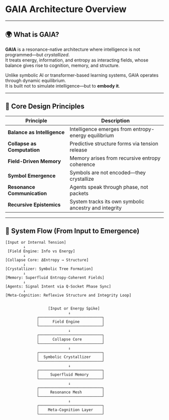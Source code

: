 # GAIA Architecture Overview

---

## 🌍 What is GAIA?

**GAIA** is a resonance-native architecture where intelligence is not programmed—but *crystallized*.  
It treats energy, information, and entropy as interacting fields, whose balance gives rise to cognition, memory, and structure.

Unlike symbolic AI or transformer-based learning systems, GAIA operates through dynamic equilibrium.  
It is built not to simulate intelligence—but to **embody it**.

---

## 🔩 Core Design Principles

| Principle | Description |
|----------|-------------|
| **Balance as Intelligence** | Intelligence emerges from entropy-energy equilibrium |
| **Collapse as Computation** | Predictive structure forms via tension release |
| **Field-Driven Memory** | Memory arises from recursive entropy coherence |
| **Symbol Emergence** | Symbols are not encoded—they crystallize |
| **Resonance Communication** | Agents speak through phase, not packets |
| **Recursive Epistemics** | System tracks its own symbolic ancestry and integrity |

---

## 🔁 System Flow (From Input to Emergence)

```text
[Input or Internal Tension]
        ↓
 [Field Engine: Info vs Energy]
        ↓
[Collapse Core: ΔEntropy → Structure]
        ↓
[Crystallizer: Symbolic Tree Formation]
        ↓
[Memory: Superfluid Entropy-Coherent Fields]
        ↓
[Agents: Signal Intent via Q-Socket Phase Sync]
        ↓
[Meta-Cognition: Reflexive Structure and Integrity Loop]


                   [Input or Energy Spike]
                            ↓
              ┌────────────────────────────┐
              │      Field Engine          │
              └────────────────────────────┘
                            ↓
              ┌────────────────────────────┐
              │      Collapse Core         │
              └────────────────────────────┘
                            ↓
              ┌────────────────────────────┐
              │  Symbolic Crystallizer     │
              └────────────────────────────┘
                            ↓
              ┌────────────────────────────┐
              │     Superfluid Memory      │
              └────────────────────────────┘
                            ↓
              ┌────────────────────────────┐
              │     Resonance Mesh         │
              └────────────────────────────┘
                            ↓
              ┌────────────────────────────┐
              │    Meta-Cognition Layer    │
              └────────────────────────────┘
